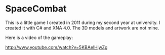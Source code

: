 SpaceCombat
===========

This is a little game I created in 2011 during my second year at university. I created it with C# and XNA 4.0. The 3D models and artwork are not mine.

Here is a video of the gameplay:

http://www.youtube.com/watch?v=5KBAelHjwZg
